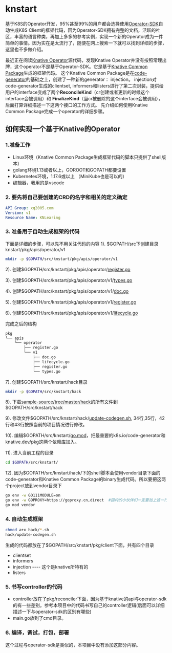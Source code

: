 # knstart

基于K8S的Operator开发，95%甚至99%的用户都会选择使用[Operator-SDK](https://sdk.operatorframework.io/)自动生成K8S Client的框架代码，因为Operator-SDK拥有完整的文档，活跃的社区，丰富的语言种类，再加上多多的参考实例，实现一个新的Operator成为一件简单的事情。因为实在是太流行了，随便在网上搜索一下就可以找到详细的步骤，这里也不多做介绍。

最近正在阅读[Knative Operator](https://github.com/knative/operator)源代码，发现Knative Operator并没有按照常理出牌，这个operator不是基于Operator-SDK。它是基于[Knative Common Package](https://github.com/knative/pkg)生成的框架代码。 这个Knative Common Package是在[code-generator](https://github.com/kubernetes/code-generator)的基础之上，创建了一种新的generator： injection。 injection对code-generator生成的clientset, informers和listers进行了第二次封装，提供给用户的interface变成了两个**ReconcileKind**（cr创建或者更新的时候这个interface会被调用）和 **FinalizeKind**（当cr被删除的这个interface会被调用），后面打算详细描述一下这两个接口的工作方式。 先介绍如何使用Knative Common Package完成一个operator的详细步骤。

## 如何实现一个基于Knative的Operator

### 1.准备工作

+ Linux环境（Knative Common Package生成框架代码的脚本只提供了shell版本）
+ golang环境1.13或者以上，GOROOT和GOPATH都要设置
+ Kubernetes环境，1.17.6或以上 （MiniKube也是可以的）
+ 编辑器，我用的是vscode

### 2. 要先将自己要创建的CRD的名字和相关的定义确定

```yaml
API Group: xq2005.com
Version: v1
Resource Name: KNLearing
```

### 3. 准备用于自动生成框架的代码

下面是详细的步骤，可以先不用关注代码的内容
1). $GOPATH/src下创建目录knstart/pkg/apis/operator/v1

```bash
mkdir -p $GOPATH/src/knstart/pkg/apis/operator/v1
```

2). 创建$GOPATH/src/knstart/pkg/apis/operator/[register.go](pkg/apis/operator/register.go)

3). 创建$GOPATH/src/knstart/pkg/apis/operator/v1/[types.go](pkg/apis/operator/v1/types.go)

4). 创建$GOPATH/src/knstart/pkg/apis/operator/v1/[doc.go](pkg/apis/operator/v1/doc.go)

5). 创建$GOPATH/src/knstart/pkg/apis/operator/v1/[register.go](pkg/apis/operator/v1/register.go)

6). 创建$GOPATH/src/knstart/pkg/apis/operator/v1/[lifecycle.go](pkg/apis/operator/v1/lifecycle.go)

完成之后的结构

```bash
pkg
└── apis
    └── operator
        ├── register.go
        └── v1
            ├── doc.go
            ├── lifecycle.go
            ├── register.go
            └── types.go

```

7). 创建$GOPATH/src/knstart/hack目录

```bash
mkdir -p $GOPATH/src/knstart/hack
```

8). 下载[sample-source/tree/master/hack](https://github.com/knative-sandbox/sample-source/tree/master/hack)的所有文件到$GOPATH/src/knstart/hack

9). 修改文件$GOPATH/src/knstart/hack/[update-codegen.sh](hack/update-codegen.sh), 34行,35行，42行和43行按照当前的项目情况进行修改。

10). 编辑$GOPATH/src/knstart/[go.mod](go.mod)，把最重要的k8s.io/code-generator和knative.dev/pkg这两个依赖库加入。

11). 进入当前工程的目录

```bash
cd $GOPATH/src/knstart/
```

12). 因为$GOPATH/src/knstart/hack/下的shell脚本会使用vendor目录下面的code-generator和Knative Common Package的binary生成代码。所以要把这两个project放到vendor目录下

```bash
go env -w GO111MODULE=on
go env -w GOPROXY=https://goproxy.cn,direct  #国内的小伙伴们一定要加上这一行
go mod vendor  
```

### 4. 自动生成框架

```bash
chmod a+x hack/*.sh
hack/update-codegen.sh
```

生成的代码都放在了$GOPATH/src/knstart/pkg/client下面，共有四个目录

+ clientset
+ informers
+ injection   ---- 这个是knative所特有的
+ listers

### 5. 书写controller的代码

+ controller放在了pkg/reconciler下面，因为基于knative的api与operator-sdk的有一些差别。参考本项目中的代码书写自己的controller逻辑(后面可以详细描述一下与operator-sdk的区别有哪些)
+ main.go放到了cmd目录。

### 6. 编译，调试，打包，部署

这个过程与operator-sdk是类似的，本项目中没有添加这部分内容。
